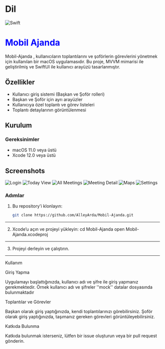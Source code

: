 # Dil
![Swift](https://img.shields.io/badge/language-Swift-orange.svg)

# <h1 style="color:blue;">Mobil Ajanda</h1>

Mobil-Ajanda , kullanıcıların toplantılarını ve şoförlerin görevlerini yönetmek için kullanılan bir macOS uygulamasıdır. Bu proje, MVVM mimarisi ile geliştirilmiş ve SwiftUI ile kullanıcı arayüzü tasarlanmıştır.

## Özellikler

- Kullanıcı giriş sistemi (Başkan ve Şoför rolleri)
- Başkan ve Şoför için ayrı arayüzler
- Kullanıcıya özel toplantı ve görev listeleri
- Toplantı detaylarının görüntülenmesi

## Kurulum

### Gereksinimler

- macOS 11.0 veya üstü
- Xcode 12.0 veya üstü

## Screenshots
![Login](Auth.png)
![Today View](Today.png)
![All Meetings](All.png)
![Meeting Detail](Ayrıntılar.png)
![Maps](Harita.png)
![Settings](Ayarlar.png)

### Adımlar

1. Bu repository'i klonlayın:
   ```bash
   git clone https://github.com/AlleyArda/Mobil-Ajanda.git
   

 ----------------------------------------------------------------------
2.	Xcode’u açın ve projeyi yükleyin:
      cd Mobil-Ajanda
      open Mobil-Ajanda.xcodeproj

---------------------------------------------------------------------- 
3.	Projeyi derleyin ve çalıştırın.

----------------------------------------------------------------------

Kullanım

Giriş Yapma

Uygulamayı başlattığınızda, kullanıcı adı ve şifre ile giriş yapmanız gerekmektedir. Örnek kullanıcı adı ve şifreler ''mock'' datalar dosyasında bulunmaktadır

Toplantılar ve Görevler

Başkan olarak giriş yaptığınızda, kendi toplantılarınızı görebilirsiniz. Şoför olarak giriş yaptığınızda, taşımanız gereken görevleri görüntüleyebilirsiniz.



Katkıda Bulunma

Katkıda bulunmak isterseniz, lütfen bir issue oluşturun veya bir pull request gönderin.
